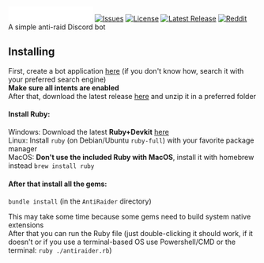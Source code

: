 ![AntiRaider](https://raw.githubusercontent.com/Fossium-Team/AntiRaider/main/images/AntiRaider_Full_White.png)
[![Issues](https://img.shields.io/github/issues/Fossium-Team/AntiRaider?style=flat-square)](https://github.com/Fossium-Team/AntiRaider/issues) [![License](https://img.shields.io/github/license/Fossium-Team/AntiRaider?style=flat-square)](https://www.apache.org/licenses/LICENSE-2.0.html) [![Latest Release](https://img.shields.io/github/v/release/Fossium-Team/AntiRaider?style=flat-square)](https://github.com/Fossium-Team/AntiRaider/releases/latest) [![Reddit](https://img.shields.io/reddit/subreddit-subscribers/Fossium?style=flat-square)](https://reddit.com/r/Fossium)\
A simple anti-raid Discord bot

## Installing
First, create a bot application [here](https://discord.com/developers) (if you don't know how, search it with your preferred search engine)\
**Make sure all intents are enabled**\
After that, download the latest release [here](https://github.com/Fossium-Team/AntiRaider/releases/latest) and unzip it in a preferred folder
#### Install Ruby:
  Windows: Download the latest **Ruby+Devkit** [here](https://rubyinstaller.org/downloads/)\
  Linux: Install `ruby` (on Debian/Ubuntu `ruby-full`) with your favorite package manager\
  MacOS: **Don't use the included Ruby with MacOS**, install it with homebrew instead `brew install ruby`
#### After that install all the gems:
  `bundle install` (in the `AntiRaider` directory)
 
This may take some time because some gems need to build system native extensions\
After that you can run the Ruby file (just double-clicking it should work, if it doesn't or if you use a terminal-based OS use Powershell/CMD or the terminal: `ruby ./antiraider.rb`)
